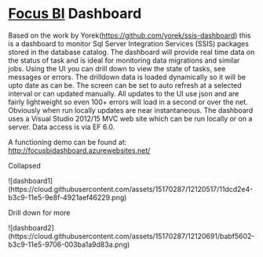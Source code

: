 # <a href="http://www.focusbi.co.uk/">Focus BI</a> Dashboard
Based on the work by Yorek(https://github.com/yorek/ssis-dashboard) this is a dashboard to monitor Sql Server Integration Services (SSIS) packages stored in the database catalog. The dashboard will provide real time data on the status of task and is ideal for monitoring data migrations and similar jobs. 
Using the UI you can drill down to view the state of tasks, see messages or errors. The drilldown data is loaded dynamically so it will be upto date as can be. The screen can be set to auto refresh at a selected interval or can updated manually. All updates to the UI use json and are fairly lightweight so even 100+ errors will load in a second or over the net. Obviously when run locally updates are near instantaneous.
The dashboard uses a Visual Studio 2012/15 MVC web site which can be run locally or on a server. Data access is via EF 6.0.

A functioning demo can be found at: http://focusbidashboard.azurewebsites.net/

<p>Collapsed</p>
![dashboard1](https://cloud.githubusercontent.com/assets/15170287/12120517/11dcd2e4-b3c9-11e5-9e8f-4921aef46229.png) 

<p>Drill down for more</p>
![dashboard2](https://cloud.githubusercontent.com/assets/15170287/12120691/babf5602-b3c9-11e5-9706-003ba1a9d83a.png)

